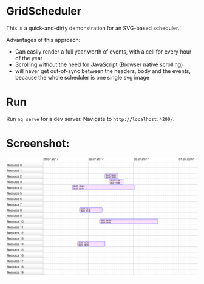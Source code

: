 # GridScheduler

This is a quick-and-dirty demonstration for an SVG-based scheduler.

Advantages of this approach:
* Can easily render a full year worth of events, with a cell for every hour of the year
* Scrolling without the need for JavaScript (Browser native scrolling)
* will never get out-of-sync between the headers, body and the events, because the whole scheduler is one single svg image

# Run

Run `ng serve` for a dev server. Navigate to `http://localhost:4200/`. 

# Screenshot:

![Screenshot](/GridScheduler-Screenshot-with-events.png?raw=true "Screenshot")
